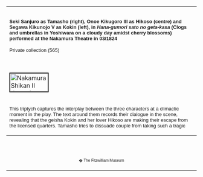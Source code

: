 <html>

<head>

<title>Info</title>
</head>



<div align="center">
  <center>
  <table border="0" width="100%" cellpadding="0" cellspacing="4" height="326">
    <tr>
      <td width="100%" height="30">
      </td>
    </tr>
    <tr>
      <td width="100%" height="30">
      <font FACE="Arial"><b><font size="2">Seki Sanjuro as Tamasho (right), Onoe
      Kikugoro III as Hikoso (centre) and Segawa Kikunojo V as Kokin (left), in <i>Hana-gumori
      sato no geta-kasa</i> (Clogs and umbrellas in Yoshiwara on a cloudy day
      amidst cherry blossoms) performed at the Nakamura Theatre in 03/1824</font></b>
      <p><font size="2">Private collection (565)</font></font>
      </td>
    </tr>
    <tr>
      <td width="100%" height="30">
      </td>
    </tr>
    <tr>
      <td width="100%" height="30">
      <a href="KUN/kun565.htm"><img border="2" src="Kunisada_Loan_565_small.jpg" alt="Nakamura Shikan II departing for Osaka" width="100" height="48"></a>
      </td>
    </tr>
    <tr>
      <td width="100%" height="30">
      </td>
    </tr>
    <tr>
      <td width="100%" height="30">
      <font size="2" face="Arial">This triptych captures the interplay between the three characters at a climactic moment in the play. The text around them records their dialogue in the scene, revealing that the geisha Kokin and her lover Hikoso are making their escape from the licensed quarters. Tamasho tries to dissuade couple from taking such a tragic course of action. In the mid 1820s there was a brief vogue for filling the background of half-length and full-figure actor portraits with extended texts (see also
      <a href="KUN/kun291.htm"> the diptych included in this exhibition</a>). This device was derived from inexpensive,
      <a href="KUN/illpop.htm"> illustrated popular novels</a>, in which text filled all the space around the figures. Kunisada was an experienced illustrator of such novels and often drew the characters with actors� features.</font>
      </td>
    </tr>
  </table>
  </center>
</div>
<div align="center">
  <center>
  <table border="0" cellpadding="0" width="100%" cellspacing="4">
    <tr>
      <td width="26%">
        <p align="center"><br>
        <br>
        <font FACE="Arial" size="1">� The Fitzwilliam Museum</font></p>
      </td>
    </tr>
  </table>
  </center>
</div>
</body>
</html>
